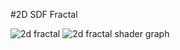 #2D SDF Fractal 

![2d fractal](https://github.com/lassiiter/Shaders/assets/50963416/61107645-a946-4571-afed-081660f49a5e)
![2d fractal shader graph](https://github.com/lassiiter/shader-library/assets/50963416/b3de2e15-d49c-490e-a10d-3969ff2d1414)
